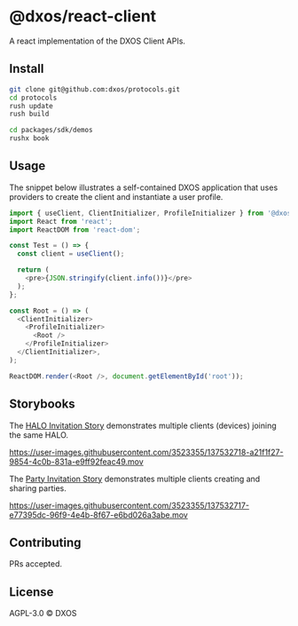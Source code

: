 # @dxos/react-client

A react implementation of the DXOS Client APIs.

## Install

```bash
git clone git@github.com:dxos/protocols.git
cd protocols
rush update
rush build

cd packages/sdk/demos
rushx book
```

## Usage

The snippet below illustrates a self-contained DXOS application that uses providers to create the client and instantiate a user profile.

```javascript
import { useClient, ClientInitializer, ProfileInitializer } from '@dxos/react-client';
import React from 'react';
import ReactDOM from 'react-dom';

const Test = () => {
  const client = useClient();

  return (
    <pre>{JSON.stringify(client.info())}</pre>
  );
};

const Root = () => (
  <ClientInitializer>
    <ProfileInitializer>
      <Root />
    </ProfileInitializer>
  </ClientInitializer>,
);

ReactDOM.render(<Root />, document.getElementById('root'));
```

## Storybooks

The [HALO Invitation Story](./stories/halo-invitations.stories.tsx) demonstrates multiple clients (devices) joining the same HALO.

https://user-images.githubusercontent.com/3523355/137532718-a21f1f27-9854-4c0b-831a-e9ff92feac49.mov

The [Party Invitation Story](./stories/party-invitations.stories.tsx) demonstrates multiple clients creating and sharing parties.

https://user-images.githubusercontent.com/3523355/137532717-e77395dc-96f9-4e4b-8f67-e6bd026a3abe.mov


## Contributing

PRs accepted.

## License

AGPL-3.0 © DXOS
